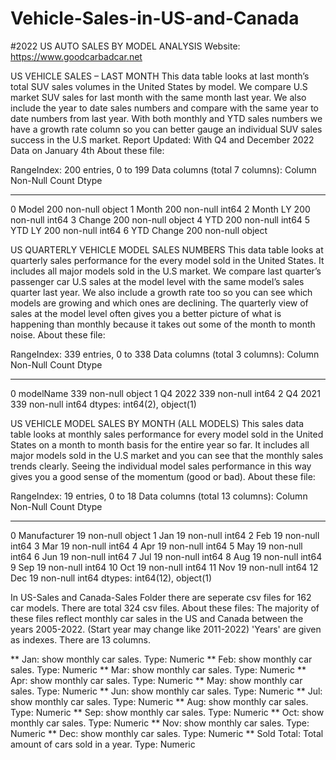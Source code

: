 # Vehicle-Sales-in-US-and-Canada
#2022 US AUTO SALES BY MODEL ANALYSIS
Website: https://www.goodcarbadcar.net

US VEHICLE SALES – LAST MONTH
This data table looks at last month’s total SUV sales volumes in the United States by model. 
We compare U.S market SUV sales for last month with the same month last year. 
We also include the year to date sales numbers and compare with the same year to date numbers from last year. 
With both monthly and YTD sales numbers we have a growth rate column so you can better gauge an individual SUV sales success in the U.S market.
Report Updated: With Q4 and December 2022 Data on January 4th
About these file:

RangeIndex: 200 entries, 0 to 199
Data columns (total 7 columns):
     Column      Non-Null Count  Dtype 
---  ------      --------------  ----- 
 0   Model       200 non-null    object
 1   Month       200 non-null    int64 
 2   Month LY    200 non-null    int64 
 3   Change      200 non-null    object
 4   YTD         200 non-null    int64 
 5   YTD LY      200 non-null    int64 
 6   YTD Change  200 non-null    object


US QUARTERLY VEHICLE MODEL SALES NUMBERS
This data table looks at quarterly sales performance for the every model sold in the United States. 
It includes all major models sold in the U.S market. 
We compare last quarter’s passenger car U.S sales at the model level with the same model’s sales quarter last year. 
We also include a growth rate too so you can see which models are growing and which ones are declining. 
The quarterly view of sales at the model level often gives you a better picture of what is happening than monthly because it takes out some of the month to month noise.
About these file:

RangeIndex: 339 entries, 0 to 338
Data columns (total 3 columns):
     Column     Non-Null Count  Dtype 
---  ------     --------------  ----- 
 0   modelName  339 non-null    object
 1   Q4 2022    339 non-null    int64 
 2   Q4 2021    339 non-null    int64 
dtypes: int64(2), object(1)

US VEHICLE MODEL SALES BY MONTH (ALL MODELS)
This sales data table looks at monthly sales performance for every model sold in the United States on a month to month basis for the entire year so far. 
It includes all major models sold in the U.S market and you can see that the monthly sales trends clearly. 
Seeing the individual model sales performance in this way gives you a good sense of the momentum (good or bad).
About these file:

RangeIndex: 19 entries, 0 to 18
Data columns (total 13 columns):
     Column        Non-Null Count  Dtype 
---  ------        --------------  ----- 
 0   Manufacturer  19 non-null     object
 1   Jan           19 non-null     int64 
 2   Feb           19 non-null     int64 
 3   Mar           19 non-null     int64 
 4   Apr           19 non-null     int64 
 5   May           19 non-null     int64 
 6   Jun           19 non-null     int64 
 7   Jul           19 non-null     int64 
 8   Aug           19 non-null     int64 
 9   Sep           19 non-null     int64 
 10  Oct           19 non-null     int64 
 11  Nov           19 non-null     int64 
 12  Dec           19 non-null     int64 
dtypes: int64(12), object(1)


In US-Sales and Canada-Sales Folder there are seperate csv files for 162 car models. There are total 324 csv files.
About these files:
The majority of these files reflect monthly car sales in the US and Canada between the years 2005-2022. (Start year may change like 2011-2022)
'Years' are given as indexes.
There are 13 columns.

** Jan: show monthly car sales. Type: Numeric
** Feb: show monthly car sales. Type: Numeric
** Mar: show monthly car sales. Type: Numeric
** Apr: show monthly car sales. Type: Numeric
** May: show monthly car sales. Type: Numeric
** Jun: show monthly car sales. Type: Numeric
** Jul: show monthly car sales. Type: Numeric
** Aug: show monthly car sales. Type: Numeric
** Sep: show monthly car sales. Type: Numeric
** Oct: show monthly car sales. Type: Numeric
** Nov: show monthly car sales. Type: Numeric
** Dec: show monthly car sales. Type: Numeric
** Sold Total: Total amount of cars sold in a year. Type: Numeric
